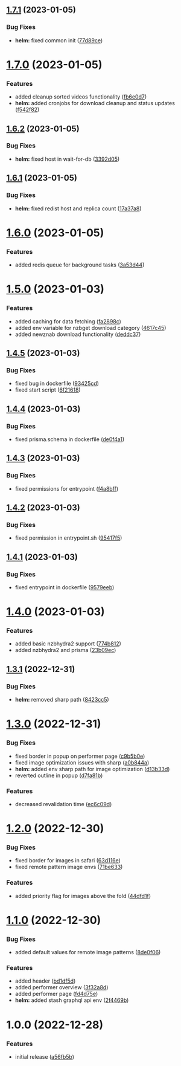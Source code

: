 ## [1.7.1](https://github.com/boobielicious/boobielicious/compare/1.7.0...1.7.1) (2023-01-05)


### Bug Fixes

* **helm:** fixed common init ([77d89ce](https://github.com/boobielicious/boobielicious/commit/77d89ce450893328e815d4e7be258b58a088739d))

# [1.7.0](https://github.com/boobielicious/boobielicious/compare/1.6.2...1.7.0) (2023-01-05)


### Features

* added cleanup sorted videos functionality ([fb6e0d7](https://github.com/boobielicious/boobielicious/commit/fb6e0d730bba0b3a80a71a5d02bb1cf96e0a03b6))
* **helm:** added cronjobs for download cleanup and status updates ([f542f82](https://github.com/boobielicious/boobielicious/commit/f542f821b221a34f31f4a8446964f8e923597d89))

## [1.6.2](https://github.com/boobielicious/boobielicious/compare/1.6.1...1.6.2) (2023-01-05)


### Bug Fixes

* **helm:** fixed host in wait-for-db ([3392d05](https://github.com/boobielicious/boobielicious/commit/3392d055c95587a9ff89cee8b31b92eb621b2dda))

## [1.6.1](https://github.com/boobielicious/boobielicious/compare/1.6.0...1.6.1) (2023-01-05)


### Bug Fixes

* **helm:** fixed redist host and replica count ([17a37a8](https://github.com/boobielicious/boobielicious/commit/17a37a81054b1098b757c36e5bf1ddc0f0f11503))

# [1.6.0](https://github.com/boobielicious/boobielicious/compare/1.5.0...1.6.0) (2023-01-05)


### Features

* added redis queue for background tasks ([3a53d44](https://github.com/boobielicious/boobielicious/commit/3a53d447ac18b90e3aa3ea17125e78d14256e2b6))

# [1.5.0](https://github.com/boobielicious/boobielicious/compare/1.4.5...1.5.0) (2023-01-03)


### Features

* added caching for data fetching ([fa2898c](https://github.com/boobielicious/boobielicious/commit/fa2898ce6dea07d4413c0690e0571c2395c9eb0c))
* added env variable for nzbget download category ([4617c45](https://github.com/boobielicious/boobielicious/commit/4617c45008b7519c7cc944c8b02ce117a7747cbe))
* added newznab download functionality ([deddc37](https://github.com/boobielicious/boobielicious/commit/deddc37f1a6df5aef29b6564829e225d18ec5194))

## [1.4.5](https://github.com/boobielicious/boobielicious/compare/1.4.4...1.4.5) (2023-01-03)


### Bug Fixes

* fixed bug in dockerfile ([93425cd](https://github.com/boobielicious/boobielicious/commit/93425cd3bb928eed3b3ca153db0802c98cdb732c))
* fixed start script ([6f21618](https://github.com/boobielicious/boobielicious/commit/6f21618190826a89cc4cfe3dcac6c2132660fa4e))

## [1.4.4](https://github.com/boobielicious/boobielicious/compare/1.4.3...1.4.4) (2023-01-03)


### Bug Fixes

* fixed prisma.schema in dockerfile ([de0f4a1](https://github.com/boobielicious/boobielicious/commit/de0f4a1c52e80ea333b0b43aa969f370c25b9afd))

## [1.4.3](https://github.com/boobielicious/boobielicious/compare/1.4.2...1.4.3) (2023-01-03)


### Bug Fixes

* fixed permissions for entrypoint ([f4a8bff](https://github.com/boobielicious/boobielicious/commit/f4a8bffa150fbabf7f1294661454f2198732abfd))

## [1.4.2](https://github.com/boobielicious/boobielicious/compare/1.4.1...1.4.2) (2023-01-03)


### Bug Fixes

* fixed permission in entrypoint.sh ([95417f5](https://github.com/boobielicious/boobielicious/commit/95417f586ff9c2e77ac35e387036a0a748f71185))

## [1.4.1](https://github.com/boobielicious/boobielicious/compare/1.4.0...1.4.1) (2023-01-03)


### Bug Fixes

* fixed entrypoint in dockerfile ([9579eeb](https://github.com/boobielicious/boobielicious/commit/9579eeb3fd6cd0e56c7e5612897c5ba1d3c3cbd2))

# [1.4.0](https://github.com/boobielicious/boobielicious/compare/1.3.1...1.4.0) (2023-01-03)


### Features

* added basic nzbhydra2 support ([774b812](https://github.com/boobielicious/boobielicious/commit/774b8128ada5623f2eaf07d4b361e05895e9d65c))
* added nzbhydra2 and prisma ([23b09ec](https://github.com/boobielicious/boobielicious/commit/23b09ec9c72456988587ecb34df7861856dd2bf2))

## [1.3.1](https://github.com/boobielicious/boobielicious/compare/1.3.0...1.3.1) (2022-12-31)


### Bug Fixes

* **helm:** removed sharp path ([8423cc5](https://github.com/boobielicious/boobielicious/commit/8423cc5af7b2dcd2b4cd9fe13209cf1874908464))

# [1.3.0](https://github.com/boobielicious/boobielicious/compare/1.2.0...1.3.0) (2022-12-31)


### Bug Fixes

* fixed border in popup on performer page ([c9b5b0e](https://github.com/boobielicious/boobielicious/commit/c9b5b0ed13f13aef5f124e75cf860c10a9130595))
* fixed image optimization issues with sharp ([a0b844a](https://github.com/boobielicious/boobielicious/commit/a0b844ada4a7a457cb3ee2eb6e3caede887f198f))
* **helm:** added env sharp path for image optimization ([d13b33d](https://github.com/boobielicious/boobielicious/commit/d13b33d04ee45522b19b90e1ed623e89715f2537))
* reverted outline in popup ([d7fa81b](https://github.com/boobielicious/boobielicious/commit/d7fa81bd128bf86fd072fd470689ed51df64a893))


### Features

* decreased revalidation time ([ec6c09d](https://github.com/boobielicious/boobielicious/commit/ec6c09d34f7661243f16f27a34ec7c9c07b741b6))

# [1.2.0](https://github.com/boobielicious/boobielicious/compare/1.1.0...1.2.0) (2022-12-30)


### Bug Fixes

* fixed border for images in safari ([63d116e](https://github.com/boobielicious/boobielicious/commit/63d116efcb60b74bf07294f5d48be005bf1208f4))
* fixed remote pattern image envs ([71be633](https://github.com/boobielicious/boobielicious/commit/71be63363e01e506c40cb5603601f8d0ba7f0bee))


### Features

* added priority flag for images above the fold ([44dfd1f](https://github.com/boobielicious/boobielicious/commit/44dfd1ffee36c944f50aff2d8199d4098b36a391))

# [1.1.0](https://github.com/boobielicious/boobielicious/compare/1.0.0...1.1.0) (2022-12-30)


### Bug Fixes

* added default values for remote image patterns ([8de0f06](https://github.com/boobielicious/boobielicious/commit/8de0f06f37e7a7ec5eafd90df711a8f2275f8793))


### Features

* added header ([bd1df5d](https://github.com/boobielicious/boobielicious/commit/bd1df5d99906f56cb47b621cca1af6ba9068cc3f))
* added performer overview ([3f32a8d](https://github.com/boobielicious/boobielicious/commit/3f32a8d5381fe3de8e51216363f26644611ef4a4))
* added performer page ([fd4d75e](https://github.com/boobielicious/boobielicious/commit/fd4d75ed2adc02bd35f3efda6a4d6eb7d65d8193))
* **helm:** added stash graphql api env ([2f4469b](https://github.com/boobielicious/boobielicious/commit/2f4469bc8d1d2fae575355d1cef9d61631be68e7))

# 1.0.0 (2022-12-28)


### Features

* initial release ([a56fb5b](https://github.com/boobielicious/boobielicious/commit/a56fb5b77d7dd831b58507ee80ff1386ab01eb78))
